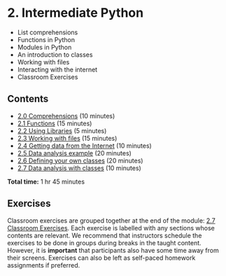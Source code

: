 # 2. Intermediate Python

- List comprehensions
- Functions in Python
- Modules in Python
- An introduction to classes
- Working with files
- Interacting with the internet
- Classroom Exercises

## Contents

- [2.0 Comprehensions](02_00_comprehensions.ipynb) (10 minutes)
- [2.1 Functions](02_01_functions.ipynb) (15 minutes)
- [2.2 Using Libraries](02_02_using_libraries.ipynb) (5 minutes)
- [2.3 Working with files](02_03_working_with_files.ipynb) (15 minutes)
- [2.4 Getting data from the Internet](02_04_getting_data_from_the_internet.ipynb) (10 minutes)
- [2.5 Data analysis example](02_05_data_analysis_example.ipynb) (20 minutes)
- [2.6 Defining your own classes](02_06_defining_classes.ipynb) (20 minutes)
- [2.7 Data analysis with classes](02_07_data_analysis_with_classes.ipynb) (10 minutes)

**Total time:** 1 hr 45 minutes

## Exercises

Classroom exercises are grouped together at the end of the module: [2.7 Classroom Exercises](02_07_classroom_exercises.ipynb).
Each exercise is labelled with any sections whose contents are relevant.
We recommend that instructors schedule the exercises to be done in groups during breaks in the taught content.
However, it is **important** that participants also have some time away from their screens.
Exercises can also be left as self-paced homework assignments if preferred.
